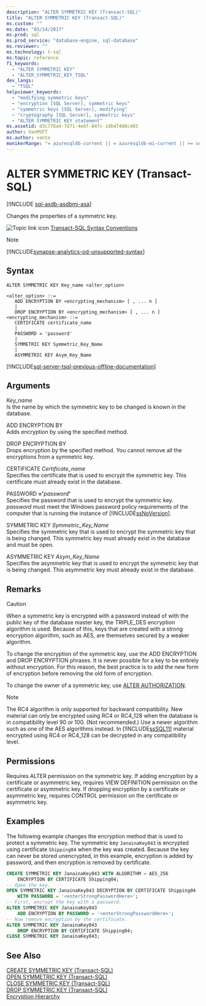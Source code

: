 ```yaml
---
description: "ALTER SYMMETRIC KEY (Transact-SQL)"
title: "ALTER SYMMETRIC KEY (Transact-SQL)"
ms.custom: ""
ms.date: "03/14/2017"
ms.prod: sql
ms.prod_service: "database-engine, sql-database"
ms.reviewer: ""
ms.technology: t-sql
ms.topic: reference
f1_keywords: 
  - "ALTER SYMMETRIC KEY"
  - "ALTER_SYMMETRIC_KEY_TSQL"
dev_langs: 
  - "TSQL"
helpviewer_keywords: 
  - "modifying symmetric keys"
  - "encryption [SQL Server], symmetric keys"
  - "symmetric keys [SQL Server], modifying"
  - "cryptography [SQL Server], symmetric keys"
  - "ALTER SYMMETRIC KEY statement"
ms.assetid: d3c776a4-7d71-4e6f-84fc-1db47400c465
author: VanMSFT
ms.author: vanto
monikerRange: "= azuresqldb-current || = azuresqldb-mi-current || >= sql-server-2016 || >= sql-server-linux-2017||= azure-sqldw-latest"
---
```

# ALTER SYMMETRIC KEY (Transact-SQL)
[!INCLUDE [sql-asdb-asdbmi-asa](../../includes/applies-to-version/sql-asdb-asdbmi-asa.md)]

  Changes the properties of a symmetric key.  
  
 ![Topic link icon](../../database-engine/configure-windows/media/topic-link.gif "Topic link icon") [Transact-SQL Syntax Conventions](../../t-sql/language-elements/transact-sql-syntax-conventions-transact-sql.md)

> [!NOTE]
> [!INCLUDE[synapse-analytics-od-unsupported-syntax](../../includes/synapse-analytics-od-unsupported-syntax.md)]
  
## Syntax  
  
```syntaxsql
ALTER SYMMETRIC KEY Key_name <alter_option>  
  
<alter_option> ::=  
   ADD ENCRYPTION BY <encrypting_mechanism> [ , ... n ]  
   |   
   DROP ENCRYPTION BY <encrypting_mechanism> [ , ... n ]  
<encrypting_mechanism> ::=  
   CERTIFICATE certificate_name  
   |  
   PASSWORD = 'password'  
   |  
   SYMMETRIC KEY Symmetric_Key_Name  
   |  
   ASYMMETRIC KEY Asym_Key_Name  
```  

[!INCLUDE[sql-server-tsql-previous-offline-documentation](../../includes/sql-server-tsql-previous-offline-documentation.md)]

## Arguments
 *Key_name*  
 Is the name by which the symmetric key to be changed is known in the database.  
  
 ADD ENCRYPTION BY  
 Adds encryption by using the specified method.  
  
 DROP ENCRYPTION BY  
 Drops encryption by the specified method. You cannot remove all the encryptions from a symmetric key.  
  
 CERTIFICATE *Certificate_name*  
 Specifies the certificate that is used to encrypt the symmetric key. This certificate must already exist in the database.  
  
 PASSWORD **='**_password_**'**  
 Specifies the password that is used to encrypt the symmetric key. *password* must meet the Windows password policy requirements of the computer that is running the instance of [!INCLUDE[ssNoVersion](../../includes/ssnoversion-md.md)].  
  
 SYMMETRIC KEY *Symmetric_Key_Name*  
 Specifies the symmetric key that is used to encrypt the symmetric key that is being changed. This symmetric key must already exist in the database and must be open.  
  
 ASYMMETRIC KEY *Asym_Key_Name*  
 Specifies the asymmetric key that is used to encrypt the symmetric key that is being changed. This asymmetric key must already exist in the database.  
  
## Remarks  
  
> [!CAUTION]  
>  When a symmetric key is encrypted with a password instead of with the public key of the database master key, the TRIPLE_DES encryption algorithm is used. Because of this, keys that are created with a strong encryption algorithm, such as AES, are themselves secured by a weaker algorithm.  
  
 To change the encryption of the symmetric key, use the ADD ENCRYPTION and DROP ENCRYPTION phrases. It is never possible for a key to be entirely without encryption. For this reason, the best practice is to add the new form of encryption before removing the old form of encryption.  
  
 To change the owner of a symmetric key, use [ALTER AUTHORIZATION](../../t-sql/statements/alter-authorization-transact-sql.md).  
  
> [!NOTE]  
>  The RC4 algorithm is only supported for backward compatibility. New material can only be encrypted using RC4 or RC4_128 when the database is in compatibility level 90 or 100. (Not recommended.) Use a newer algorithm such as one of the AES algorithms instead. In [!INCLUDE[ssSQL11](../../includes/sssql11-md.md)] material encrypted using RC4 or RC4_128 can be decrypted in any compatibility level.  
  
## Permissions  
 Requires ALTER permission on the symmetric key. If adding encryption by a certificate or asymmetric key, requires VIEW DEFINITION permission on the certificate or asymmetric key. If dropping encryption by a certificate or asymmetric key, requires CONTROL permission on the certificate or asymmetric key.  
  
## Examples  
 The following example changes the encryption method that is used to protect a symmetric key. The symmetric key `JanainaKey043` is encrypted using certificate `Shipping04` when the key was created. Because the key can never be stored unencrypted, in this example, encryption is added by password, and then encryption is removed by certificate.  
  
```sql  
CREATE SYMMETRIC KEY JanainaKey043 WITH ALGORITHM = AES_256   
    ENCRYPTION BY CERTIFICATE Shipping04;  
-- Open the key.   
OPEN SYMMETRIC KEY JanainaKey043 DECRYPTION BY CERTIFICATE Shipping04  
    WITH PASSWORD = '<enterStrongPasswordHere>';   
-- First, encrypt the key with a password.  
ALTER SYMMETRIC KEY JanainaKey043   
    ADD ENCRYPTION BY PASSWORD = '<enterStrongPasswordHere>';  
-- Now remove encryption by the certificate.  
ALTER SYMMETRIC KEY JanainaKey043   
    DROP ENCRYPTION BY CERTIFICATE Shipping04;  
CLOSE SYMMETRIC KEY JanainaKey043;  
```  
  
## See Also  
 [CREATE SYMMETRIC KEY &#40;Transact-SQL&#41;](../../t-sql/statements/create-symmetric-key-transact-sql.md)   
 [OPEN SYMMETRIC KEY &#40;Transact-SQL&#41;](../../t-sql/statements/open-symmetric-key-transact-sql.md)   
 [CLOSE SYMMETRIC KEY &#40;Transact-SQL&#41;](../../t-sql/statements/close-symmetric-key-transact-sql.md)   
 [DROP SYMMETRIC KEY &#40;Transact-SQL&#41;](../../t-sql/statements/drop-symmetric-key-transact-sql.md)   
 [Encryption Hierarchy](../../relational-databases/security/encryption/encryption-hierarchy.md)  
  
  
